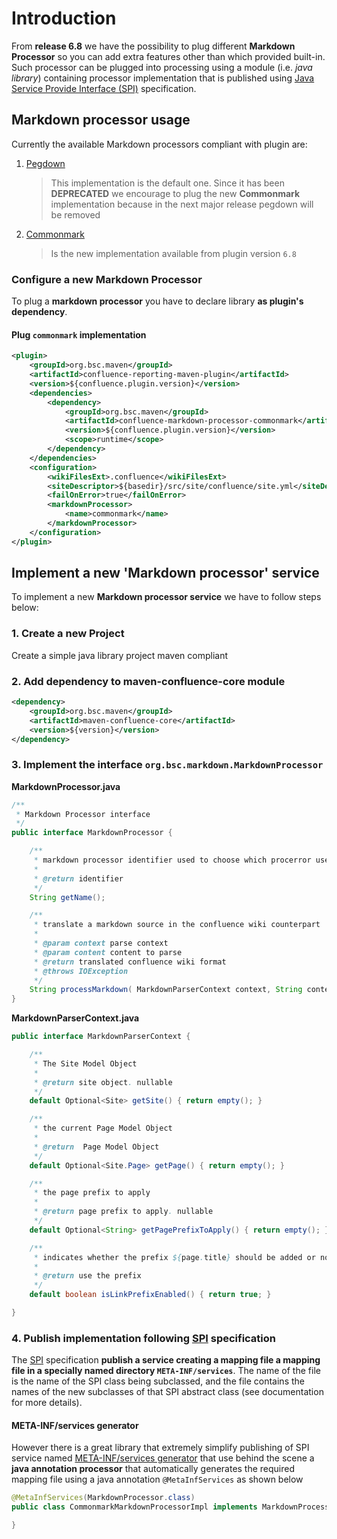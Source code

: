 # Introduction

From **release 6.8** we have the possibility to plug different **Markdown Processor** so you can add extra features other than which provided built-in. Such processor can be plugged into processing using a module (i.e. _java library_) containing processor implementation that is published using [Java Service Provide Interface (SPI)](https://docs.oracle.com/javase/tutorial/sound/SPI-intro.html) specification.

## Markdown processor usage

Currently the available Markdown processors compliant with plugin are:

1. [Pegdown](https://github.com/sirthias/pegdown)
    > This implementation is the default one. Since it has been **DEPRECATED** we encourage to plug the new **Commonmark** implementation because in the next major release pegdown will be removed
1. [Commonmark](https://github.com/atlassian/commonmark-java)
    > Is the new implementation available from plugin version `6.8`
                                                                 
### Configure a new Markdown Processor

To plug a **markdown processor** you have to declare library **as plugin's dependency**. 

#### Plug `commonmark` implementation
```xml
<plugin>
    <groupId>org.bsc.maven</groupId>
    <artifactId>confluence-reporting-maven-plugin</artifactId>
    <version>${confluence.plugin.version}</version>
    <dependencies>
        <dependency>
            <groupId>org.bsc.maven</groupId>
            <artifactId>confluence-markdown-processor-commonmark</artifactId>
            <version>${confluence.plugin.version}</version>
            <scope>runtime</scope>
        </dependency>
    </dependencies>
    <configuration>
        <wikiFilesExt>.confluence</wikiFilesExt>
        <siteDescriptor>${basedir}/src/site/confluence/site.yml</siteDescriptor>
        <failOnError>true</failOnError>
        <markdownProcessor>
            <name>commonmark</name>
        </markdownProcessor>
    </configuration>
</plugin>
```

## Implement a new 'Markdown processor' service

To implement a new **Markdown processor service** we have to follow steps below:

### 1. Create a new Project

Create a simple java library project maven compliant

### 2. Add dependency to **maven-confluence-core** module      

```xml
<dependency>
    <groupId>org.bsc.maven</groupId>
    <artifactId>maven-confluence-core</artifactId>
    <version>${version}</version>
</dependency>
```

### 3. Implement the interface `org.bsc.markdown.MarkdownProcessor`       

**MarkdownProcessor.java**
```java
/**
 * Markdown Processor interface
 */
public interface MarkdownProcessor {

    /**
     * markdown processor identifier used to choose which procerror use at run-time
     *
     * @return identifier
     */
    String getName();

    /**
     * translate a markdown source in the confluence wiki counterpart
     *
     * @param context parse context 
     * @param content content to parse
     * @return translated confluence wiki format
     * @throws IOException
     */
    String processMarkdown( MarkdownParserContext context, String content ) throws IOException;
}
```

**MarkdownParserContext.java**
```java
public interface MarkdownParserContext {

    /**
     * The Site Model Object
     *
     * @return site object. nullable
     */
    default Optional<Site> getSite() { return empty(); }

    /**
     * the current Page Model Object
     *
     * @return  Page Model Object
     */
    default Optional<Site.Page> getPage() { return empty(); }

    /**
     * the page prefix to apply
     *
     * @return page prefix to apply. nullable
     */
    default Optional<String> getPagePrefixToApply() { return empty(); }

    /**
     * indicates whether the prefix ${page.title} should be added or not
     *
     * @return use the prefix
     */
    default boolean isLinkPrefixEnabled() { return true; }

}
```
### 4. Publish implementation following [SPI](https://docs.oracle.com/javase/tutorial/sound/SPI-intro.html) specification

The [SPI](https://docs.oracle.com/javase/tutorial/sound/SPI-intro.html) specification **publish a service creating a mapping file a mapping file in a specially named directory `META-INF/services`**. The name of the file is the name of the SPI class being subclassed, and the file contains the names of the new subclasses of that SPI abstract class (see documentation for more details).

#### META-INF/services generator
However there is a great library that extremely simplify publishing of SPI service named [META-INF/services generator](http://metainf-services.kohsuke.org/) that use behind the scene a **java annotation processor** that automatically generates the required mapping file using a java annotation `@MetaInfServices` as shown below

```java
@MetaInfServices(MarkdownProcessor.class)
public class CommonmarkMarkdownProcessorImpl implements MarkdownProcessor {

}
```
